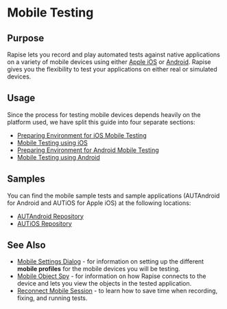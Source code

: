 # Mobile Testing

## Purpose

Rapise lets you record and play automated tests against native applications on a variety of mobile devices using either [Apple iOS](mobile_testing_ios.md) or [Android](mobile_testing_android.md). Rapise gives you the flexibility to test your applications on either real or simulated devices.

## Usage

Since the process for testing mobile devices depends heavily on the platform used, we have split this guide into four separate sections:

- [Preparing Environment for iOS Mobile Testing](/Manuals/Preparing_for_iOS_Testing/)
- [Mobile Testing using iOS](mobile_testing_ios.md)
- [Preparing Environment for Android Mobile Testing](/Manuals/Preparing_for_Android_Testing/)
- [Mobile Testing using Android](mobile_testing_android.md)

## Samples

You can find the mobile sample tests and sample applications (AUTAndroid for Android and AUTiOS for Apple iOS) at the following locations:

- [AUTAndroid Repository](https://github.com/Inflectra/AUTAndroid)
- [AUTiOS Repository](https://github.com/Inflectra/AUTiOS)

## See Also

- [Mobile Settings Dialog](mobile_settings_dialog.md) - for information on setting up the different **mobile profiles** for the mobile devices you will be testing.
- [Mobile Object Spy](object_spy_mobile.md) - for information on how Rapise connects to the device and lets you view the objects in the tested application.
- [Reconnect Mobile Session](mobile_reconnect.md) - to learn how to save time when recording, fixing, and running tests.